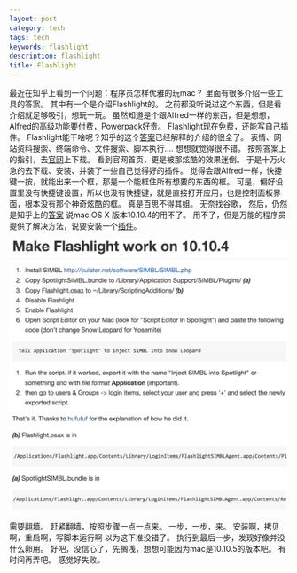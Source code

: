 ```yaml
---
layout: post
category: tech
tags: tech
keywords: flashlight
description: flashlight
title: Flashlight
---
```


最近在知乎上看到一个问题：程序员怎样优雅的玩mac？
里面有很多介绍一些工具的答案。
其中有一个是介绍Flashlight的。
之前都没听说过这个东西，但是看介绍就足够吸引，想玩一玩。
虽然知道是个跟Alfred一样的东西，但是想想，Alfred的高级功能要付费，Powerpack好贵。
Flashlight现在免费，还能写自己插件。
Flashlight能干啥呢？知乎的这个[答案](http://www.zhihu.com/question/20873070/answer/43230384)已经解释的介绍的很全了。
表情、网站资料搜索、终端命令、文件搜索、脚本执行....
想想就觉得很不错。
按照答案上的指引，去[官网](http://flashlight.nateparrott.com/)上下载。
看到官网首页，更是被那炫酷的效果迷倒。
于是十万火急的去下载、安装、并装了一些自己觉得好的插件。
觉得会跟Alfred一样，快捷键一按，就能出来一个框，那是一个能框住所有想要的东西的框。
可是，偏好设置里没有快捷键设置，所以也没有快捷键，就是直接打开应用，也是控制面板界面，根本没有那个神奇炫酷的框。
真是百思不得其姐。
无奈找谷歌，
然后，仍然是知乎上的[答案](http://www.zhihu.com/question/34273157)
说mac OS X 版本10.10.4的用不了。
用不了，但是万能的程序员提供了解决方法，说要安装一个[插件](https://gist.github.com/selaromi/59666a71387d39b5bfac)。

![img](/images/flashlight-plugin-des.png)

需要翻墙。
赶紧翻墙，按照步骤一点一点来。
一步，一步，来。
安装啊，拷贝啊，重启啊，写脚本运行啊
以为这下准没错了。
执行到最后一步，发现好像并没什么卵用。
好吧，没信心了，先搁浅，想想可能因为mac是10.10.5的版本吧。
有时间再弄吧。
感觉好失败。


